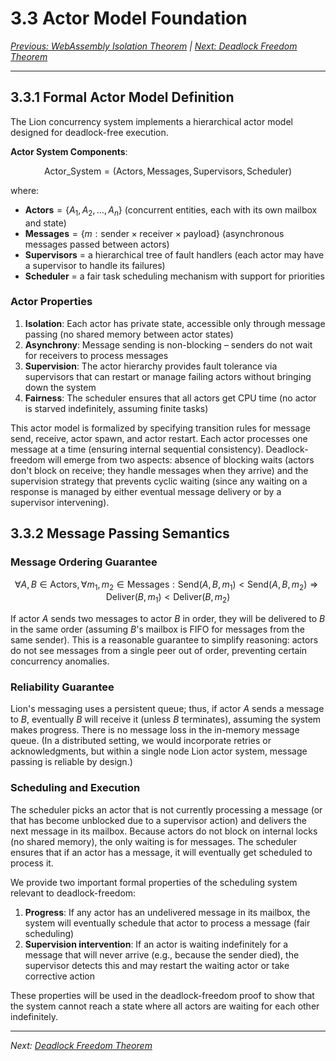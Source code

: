 # 3.3 Actor Model Foundation

_[Previous: WebAssembly Isolation Theorem](ch3-2-theorem-3.1.md) |
[Next: Deadlock Freedom Theorem](ch3-4-theorem-3.2.md)_

---

## 3.3.1 Formal Actor Model Definition

The Lion concurrency system implements a hierarchical actor model designed for
deadlock-free execution.

**Actor System Components**:

$$\text{Actor\_System} = (\text{Actors}, \text{Messages}, \text{Supervisors}, \text{Scheduler})$$

where:

- $\textbf{Actors} = \{A_1, A_2, \ldots, A_n\}$ (concurrent entities, each with
  its own mailbox and state)
- $\textbf{Messages} = \{m: \text{sender} \times \text{receiver} \times \text{payload}\}$
  (asynchronous messages passed between actors)
- $\textbf{Supervisors}$ = a hierarchical tree of fault handlers (each actor may
  have a supervisor to handle its failures)
- $\textbf{Scheduler}$ = a fair task scheduling mechanism with support for
  priorities

### Actor Properties

1. **Isolation**: Each actor has private state, accessible only through message
   passing (no shared memory between actor states)
2. **Asynchrony**: Message sending is non-blocking – senders do not wait for
   receivers to process messages
3. **Supervision**: The actor hierarchy provides fault tolerance via supervisors
   that can restart or manage failing actors without bringing down the system
4. **Fairness**: The scheduler ensures that all actors get CPU time (no actor is
   starved indefinitely, assuming finite tasks)

This actor model is formalized by specifying transition rules for message send,
receive, actor spawn, and actor restart. Each actor processes one message at a
time (ensuring internal sequential consistency). Deadlock-freedom will emerge
from two aspects: absence of blocking waits (actors don't block on receive; they
handle messages when they arrive) and the supervision strategy that prevents
cyclic waiting (since any waiting on a response is managed by either eventual
message delivery or by a supervisor intervening).

## 3.3.2 Message Passing Semantics

### Message Ordering Guarantee

$$\forall A, B \in \text{Actors}, \forall m_1, m_2 \in \text{Messages}: \text{Send}(A, B, m_1) < \text{Send}(A, B, m_2) \Rightarrow \text{Deliver}(B, m_1) < \text{Deliver}(B, m_2)$$

If actor $A$ sends two messages to actor $B$ in order, they will be delivered to
$B$ in the same order (assuming $B$'s mailbox is FIFO for messages from the same
sender). This is a reasonable guarantee to simplify reasoning: actors do not see
messages from a single peer out of order, preventing certain concurrency
anomalies.

### Reliability Guarantee

Lion's messaging uses a persistent queue; thus, if actor $A$ sends a message to
$B$, eventually $B$ will receive it (unless $B$ terminates), assuming the system
makes progress. There is no message loss in the in-memory message queue. (In a
distributed setting, we would incorporate retries or acknowledgments, but within
a single node Lion actor system, message passing is reliable by design.)

### Scheduling and Execution

The scheduler picks an actor that is not currently processing a message (or that
has become unblocked due to a supervisor action) and delivers the next message
in its mailbox. Because actors do not block on internal locks (no shared
memory), the only waiting is for messages. The scheduler ensures that if an
actor has a message, it will eventually get scheduled to process it.

We provide two important formal properties of the scheduling system relevant to
deadlock-freedom:

1. **Progress**: If any actor has an undelivered message in its mailbox, the
   system will eventually schedule that actor to process a message (fair
   scheduling)
2. **Supervision intervention**: If an actor is waiting indefinitely for a
   message that will never arrive (e.g., because the sender died), the
   supervisor detects this and may restart the waiting actor or take corrective
   action

These properties will be used in the deadlock-freedom proof to show that the
system cannot reach a state where all actors are waiting for each other
indefinitely.

---

_Next: [Deadlock Freedom Theorem](ch3-4-theorem-3.2.md)_
